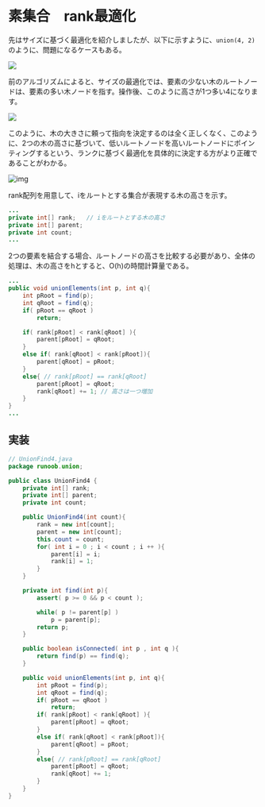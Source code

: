 # 素集合　rank最適化

先はサイズに基づく最適化を紹介しましたが、以下に示すように、``union(4, 2)``のように、問題になるケースもある。

![](https://cdn.jsdelivr.net/gh/Kakusi-IO/runoob-img/20220908114054.png)

前のアルゴリズムによると、サイズの最適化では、要素の少ない木のルートノードは、要素の多い木ノードを指す。操作後、このように高さが1つ多い4になります。

![](https://cdn.jsdelivr.net/gh/Kakusi-IO/runoob-img/20220908114222.png)

このように、木の大きさに頼って指向を決定するのは全く正しくなく、このように、2つの木の高さに基づいて、低いルートノードを高いルートノードにポインティングするという、ランクに基づく最適化を具体的に決定する方がより正確であることがわかる。

![img](https://www.runoob.com/wp-content/uploads/2020/10/rank-03.png)

rank配列を用意して、iをルートとする集合が表現する木の高さを示す。

```java
...
private int[] rank;   // iをルートとする木の高さ
private int[] parent; 
private int count;    
...
```

2つの要素を結合する場合、ルートノードの高さを比較する必要があり、全体の処理は、木の高さをhとすると、O(h)の時間計算量である。

```java
...
public void unionElements(int p, int q){
    int pRoot = find(p);
    int qRoot = find(q);
    if( pRoot == qRoot )
        return;

    if( rank[pRoot] < rank[qRoot] ){
        parent[pRoot] = qRoot;
    }
    else if( rank[qRoot] < rank[pRoot]){
        parent[qRoot] = pRoot;
    }
    else{ // rank[pRoot] == rank[qRoot]
        parent[pRoot] = qRoot;
        rank[qRoot] += 1; // 高さは一つ増加
    }
}
...
```

## 実装

```JAVA
// UnionFind4.java
package runoob.union;

public class UnionFind4 {
    private int[] rank;   
    private int[] parent; 
    private int count;    

    public UnionFind4(int count){
        rank = new int[count];
        parent = new int[count];
        this.count = count;
        for( int i = 0 ; i < count ; i ++ ){
            parent[i] = i;
            rank[i] = 1;
        }
    }

    private int find(int p){
        assert( p >= 0 && p < count );

        while( p != parent[p] )
            p = parent[p];
        return p;
    }

    public boolean isConnected( int p , int q ){
        return find(p) == find(q);
    }

    public void unionElements(int p, int q){
        int pRoot = find(p);
        int qRoot = find(q);
        if( pRoot == qRoot )
            return;
        if( rank[pRoot] < rank[qRoot] ){
            parent[pRoot] = qRoot;
        }
        else if( rank[qRoot] < rank[pRoot]){
            parent[qRoot] = pRoot;
        }
        else{ // rank[pRoot] == rank[qRoot]
            parent[pRoot] = qRoot;
            rank[qRoot] += 1; 
        }
    }
}
```

